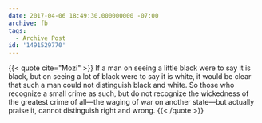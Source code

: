 ```yaml
---
date: 2017-04-06 18:49:30.000000000 -07:00
archive: fb
tags: 
  - Archive Post
id: '1491529770'
---
```


{{< quote cite="Mozi" >}}
If a man on seeing a little black were to say it is black, but on seeing a lot of black were to say it is white, it would be clear that such a man could not distinguish black and white. So those who recognize a small crime as such, but do not recognize the wickedness of the greatest crime of all—the waging of war on another state—but actually praise it, cannot distinguish right and wrong.
{{< /quote >}}
